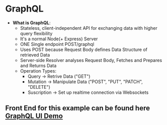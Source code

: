 # GraphQL

* **What is GraphQL**:
    - Stateless, client-independent API for exchanging data with higher query flexibility
    - It's a normal Node(+ Express) Server
    - ONE Single endpoint POST/graphql
    - Uses POST because Request Body defines Data Structure of retrieved Data
    - Server-side Resolver analyses Request Body, Fetches and Prepares and Returns Data
    - Operation Types:
        - Query -> Retrive Data ("GET")
        - Mutation -> Manipulate Data ("POST", "PUT", "PATCH", "DELETE")
        - Suscription -> Set up realtime connection via Websockets




## Front End for this example can be found here [GraphQL UI Demo](https://github.com/GabrielPerezB/grapgqlUiDemo)
